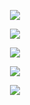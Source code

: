 <p align="center">
  <img src="https://readme-typing-svg.demolab.com?font=Fira+Code&size=30&duration=50&pause=1000&color=08f&center=true&width=435&lines=Matheus+Dev" />
</p>

<p align="center">
  <img src="https://readme-typing-svg.demolab.com?font=Fira+Code&size=18&duration=50&pause=1000&color=25c725&center=true&width=435&lines=Full+Stack+Developer;PHP+%7C+Java+%7C+JavaScript+%7C+Kotlin" />
</p>

<p align="center">
  <img src="https://readme-typing-svg.demolab.com/?font=Google+Sans&size=18&duration=1000&pause=1000&color=FF0000&center=true&width=500&lines=Integra%C3%A7%C3%A3o+de+API;Sistemas+de+automa%C3%A7%C3%A3o;Extens%C3%B5es+para+Chrome;Aplica%C3%A7%C3%B5es+Web;Aplicativos+Android" />
</p>

<p align="center">
  <img src="https://github-readme-stats.vercel.app/api/top-langs?username=mths1901&show_icons=true&theme=dark&title_color=ffffff&text_color=ffffff&locale=en&layout=compact" />
</p>

<p align="center">
  <img src="https://github-readme-stats.vercel.app/api?username=mths1901&show_icons=true&theme=dark&locale=en" />
</p>
